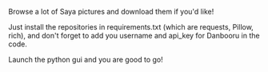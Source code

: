 Browse a lot of Saya pictures and download them if you'd like!

Just install the repositories in requirements.txt (which are requests, Pillow, rich), and don't forget to add you username and api_key for Danbooru in the code.

Launch the python gui and you are good to go!
